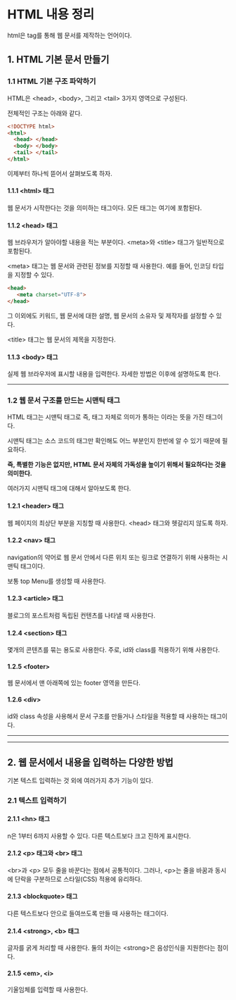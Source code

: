 # HTML 내용 정리 

html은 tag를 통해 웹 문서를 제작하는 언어이다.

## 1. HTML 기본 문서 만들기 

### 1.1 HTML 기본 구조 파악하기

HTML은 \<head>, \<body>, 그리고 \<tail> 3가지 영역으로 구성된다.

전체적인 구조는 아래와 같다.

```html
<!DOCTYPE html>
<html>
  <head> </head>
  <body> </body>
  <tail> </tail>
</html>
```

이제부터 하나씩 뜯어서 살펴보도록 하자.

#### 1.1.1 \<html> 태그

웹 문서가 시작한다는 것을 의미하는 태그이다. 모든 태그는 여기에 포함된다.

#### 1.1.2 \<head> 태그

웹 브라우저가 알아야할 내용을 적는 부분이다. \<meta>와 \<title> 태그가 일반적으로 포함된다.

\<meta> 태그는 웹 문서와 관련된 정보를 지정할 때 사용한다. 예를 들어, 인코딩 타입을 지정할 수 있다.
```html
<head>
   <meta charset="UTF-8">
</head>
```

그 이외에도 키워드, 웹 문서에 대한 설명, 웹 문서의 소유자 및 제작자를 설정할 수 있다.

\<title> 태그는 웹 문서의 제목을 지정한다.

#### 1.1.3 \<body> 태그

실제 웹 브라우저에 표시할 내용을 입력한다. 자세한 방법은 이후에 설명하도록 한다.

***

### 1.2 웹 문서 구조를 만드는 시맨틱 태그

HTML 태그는 시맨틱 태그로 즉, 태그 자체로 의미가 통하는 이라는 뜻을 가진 태그이다.

시맨틱 태그는 소스 코드의 태그만 확인해도 어느 부분인지 한번에 알 수 있기 때문에 필요하다.

**즉, 특별한 기능은 없지만, HTML 문서 자체의 가독성을 높이기 위해서 필요하다는 것을 의미한다.**

여러가지 시맨틱 태그에 대해서 알아보도록 한다.

#### 1.2.1 \<header> 태그

웹 페이지의 최상단 부분을 지칭할 때 사용한다. \<head> 태그와 헷갈리지 않도록 하자.

#### 1.2.2 \<nav> 태그

navigation의 약어로 웹 문서 안에서 다른 위치 또는 링크로 연결하기 위해 사용하는 시맨틱 태그이다.

보통 top Menu를 생성할 때 사용한다.

#### 1.2.3 \<article> 태그

블로그의 포스트처럼 독립된 컨텐츠를 나타낼 때 사용한다.

#### 1.2.4 \<section> 태그

몇개의 콘텐츠를 묶는 용도로 사용한다. 주로, id와 class를 적용하기 위해 사용한다.

#### 1.2.5 \<footer>

웹 문서에서 맨 아래쪽에 있는 footer 영역을 만든다.

#### 1.2.6 \<div>

id와 class 속성을 사용해서 문서 구조를 만들거나 스타일을 적용할 때 사용하는 태그이다.

***
***

## 2. 웹 문서에서 내용을 입력하는 다양한 방법

기본 텍스트 입력하는 것 외에 여러가지 추가 기능이 있다.

### 2.1 텍스트 입력하기

#### 2.1.1 \<hn> 태그

n은 1부터 6까지 사용할 수 있다. 다른 텍스트보다 크고 진하게 표시한다.

#### 2.1.2 \<p> 태그와 \<br> 태그

\<br>과 \<p> 모두 줄을 바꾼다는 점에서 공통적이다. 그러나, \<p>는 줄을 바꿈과 동시에 단락을 구분하므로 스타일(CSS) 적용에 유리하다.

#### 2.1.3 \<blockquote> 태그

다른 텍스트보다 안으로 들여쓰도록 만들 때 사용하는 태그이다.

#### 2.1.4 \<strong>, \<b> 태그

글자를 굵게 처리할 때 사용한다. 둘의 차이는 \<strong>은 음성인식을 지원한다는 점이다.

#### 2.1.5 \<em>, \<i>

기울임체를 입력할 때 사용한다.
